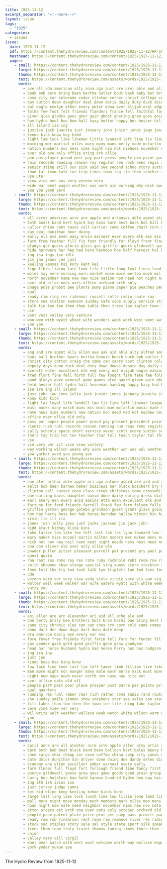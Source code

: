```yaml
---
title: 1925-11-12
excerpt_separator: "<!--more-->"
layout: issue
tags:
  - "1925"
categories:
  - issues
issue:
  date: 1925-11-12
  pdf: https://content.thehydroreview.com/content/1925/1925-11-12/HR-1925-11-12.pdf
  masthead: https://content.thehydroreview.com/content/1925/1925-11-12/masthead/HR-1925-11-12.jpg
  pages:
    - small: https://content.thehydroreview.com/content/1925/1925-11-12/small/HR-1925-11-12-01.jpg
      large: https://content.thehydroreview.com/content/1925/1925-11-12/large/HR-1925-11-12-01.jpg
      thumb: https://content.thehydroreview.com/content/1925/1925-11-12/thumbnails/HR-1925-11-12-01.jpg
      text: https://content.thehydroreview.com/assets/words/1925/1925-11-12/HR-1925-11-12-01.txt
      words:
        - ave all ada american alty anna ago aust are arel able aud aline and akins ally adkins aid ara ask alfred alf
        - bank bob bere bring been bertha butler bout back baby but brother buck bek business boys born bennie better brown best began bar ball brave bishop brothers boy barrett bert barnard beg bethe basket buy
        - come city cor colorado cedar clinton corner christ college cost class car coach call columbia christian carry church cody carl county counter can court cotton conception cruze cartwright center crisp cai cold cecil craig cough caza cant col came curly caddo cher chapel champion
        - day dutton dean daughter deal down doris daily duty duck doing dunn downs deeds deputy during
        - ear eagle evelyn ether every enter edna ever elijah eral edge essex ess enos early end elk eakins ember everett excellent ean eve
        - folks few foot felt friends flanders france fell faithful far foote fratis fire favor fred fake fine fret fore flag former fort fost fail fish force fought felton friday full field from for forts first
        - given glee gladys goes gher gain ghost ghering gram goss going glidewell graves grow gave game games good geen goodpasture
        - ham hydro hool hoo hom hall hazy hotter happy her hesser hilton hinton hud handing harold hands hort hot high hach hoard house hache hobart hay home hes hudson heineman held half has had
        - ill island isa ing
        - justice jack juanita just january john junior jones jago joni
        - keene kick know key kidd
        - light lam luck like lineman little leonard left line lis ling leslie large life landoll last loyal league lose law late
        - morning mer martial miles mary many mans merly made mcfarlin mckee much mackey music most montgomery more method miss mattie mills mountain matter monday melvin mae mar must mon madeline march mail man
        - nation numbers nov ness nims night nia not niehues november nephew now name new never nor noy news
        - over old ove only office oring ork ollie
        - pen pas player proud post pay part press people pro point pass place president pounds paper pride pete payment past prior phillips pastor peace pie puck power peter
        - rain records reading reason roy regular ren rock reno regis rae russel register roberts rush run red roe rave
        - senior sting still sun sick said sue second schoo story sutton stange stock scarth shadow son see supper shaw store show sermon sing short service ship sui scott subject safe seven stockton soon sally school speaker six saw sons song sunday score she sid stand spry salute space smith schools
        - than tal team talk tor trip times town tag tie them teacher the ten thon tol touch too tek tax take thomas tim tail thurs tell trial ton
        - use ute
        - view vice ver vas very vernon vera
        - wide war went wagon weather was work win working why wish won wes weiner well word weatherford week wills world wait with wilson want winning west weeks will wood worst
        - yea you yand yard
    - small: https://content.thehydroreview.com/content/1925/1925-11-12/small/HR-1925-11-12-02.jpg
      large: https://content.thehydroreview.com/content/1925/1925-11-12/large/HR-1925-11-12-02.jpg
      thumb: https://content.thehydroreview.com/content/1925/1925-11-12/thumbnails/HR-1925-11-12-02.jpg
      text: https://content.thehydroreview.com/assets/words/1925/1925-11-12/HR-1925-11-12-02.txt
      words:
        - all acres american acre are apple and arkansas able agent atwater ames aber
        - both boast band bert byard buy boss barn best back bob bill bay bael ball balloon but bring broom bros business bins barber bis bare
        - caller china cant cases call carrier come coffee chait corn cotton can chris comes cash city car credit course cave cane chance comp cover clinton cham carl cream caddo chain county christmas colony content card
        - day deal dunithan door doing
        - early ell eva even easy ervin earnest ever every elk ess eis
        - farm from feather fill fix foot friendly for floyd front fine ford farms furnish finder first
        - gladys gar guess gloria glass gas griffin geers glidewell garden good gee
        - hide hardware har hag had hora herndon hoe half harvest hol hand high hye hoss haase hilt home hensley has hydro
        - ing isa ings ise idle
        - jim jan jeans jed just
        - keeling kansas kai kory kent kei
        - lige libra living late look life little long leal lines land lies liv ling let last lose light lae lock
        - miles may mere morning morn market mose more merton much million money mee miller must milk mais mole mighty most
        - north november name now new nice nation non need not night nost
        - over old oiler ones oats office orchard orth only
        - poage pole probst pee plants pump piano paper pie peaches people primrose price poland place per prewitt penne pay pet page
        - qual
        - ready rim ring res ridenour russell ratte radio route ray
        - store see station swanson sunday safe side supply service state sacks scott sea show stockton sue single stock sall sean suit standard send sit sedan sale search still seen strike stove school stain soon seu stand second shi sutton scarce saturday said subject son sell states
        - talk tin ten too them thee table then trees tae taylor town tow tie tates than thing the team tate times tone
        - use
        - vent vest valley very venture
        - won wee with wyatt wheat wife wonders week work west want wat wil walters why winter will welcome wish window williams windows was watch
        - you yan
    - small: https://content.thehydroreview.com/content/1925/1925-11-12/small/HR-1925-11-12-03.jpg
      large: https://content.thehydroreview.com/content/1925/1925-11-12/large/HR-1925-11-12-03.jpg
      thumb: https://content.thehydroreview.com/content/1925/1925-11-12/thumbnails/HR-1925-11-12-03.jpg
      text: https://content.thehydroreview.com/assets/words/1925/1925-11-12/HR-1925-11-12-03.txt
      words:
        - ang and are agent ally allan ave ask aid able alty alfred anna adkins ach ameri all aki ary ago
        - bout ball brother byars bertha bennie beach buck bob butler but better best bethe bish bert barnard bishop buy been began bray bring born boy brow brown back bank body board
        - christ city cotton craig che come can carry cost clinton cold cok champion conser class cody coe caza chapel col cor cartwright county came corner church chose christian cruze cause caddo carl center court colorado cough call coach counter crisp college car
        - deputy days dunn duck deal duty down downs debate day daily dent doris deeds daughter doing date during
        - everett enter excellent elk end every est elijah eagle eakins early edna essex edge ever evelyn ember even
        - fred flynt fine fell forth full few fought fire fake fae folks field felton forts friend for fost foot from fore frost friends foote fare fay felt faithful flanders first far friday
        - good gladys gave general game games glee guard given gain gher going gra goss
        - held hesser hott hydro hall heineman handing happy hazy hud has her hilton hom hool house hobart had home high hudson hinton half
        - ise ira ing ill island
        - just john jaw jone julia jack junior jones january juanita justice
        - know kidd kick
        - light las loyal life landoll law lis line left lineman league little like last leonard lesser late lose
        - must macks many march mans mis most mae mcfarlin music made mete merly mee mac miss mon martial mai missouri monday merica morning much mountain members more mary miles man montgomery
        - name news nims numbers new nation non need ned not nephew now nor night never nov
        - office over ollie old only
        - pass por paper people power proud pay present president point press pride phelon post phillips payment pounds pen past par pei pat pastor player pete pie pro
        - rients rush ruhl records reason running run reas reno register rain rill rey roberts rock regular regis roy
        - sally schools space short service sever scott score sutton saline sit sions shorter six shadow song senior son stockton subject sons saw said see sun story sid sick sing school shaw stange sunday shown smith soon stock sup she sho second seat sue show supper still seven sermon stand scarth
        - thurs tag trip ton ten teacher thur tell teach taylor tal than times tie thomas team touch trial topic too town tax tates the ted them talk
        - use
        - vie very ver vit vice view victory
        - way working wilson weeks why wide weather won was wal weatherford will wai week want west world win went work word wagon with worst winning war wes well
        - yea yarber yard you young yee
    - small: https://content.thehydroreview.com/content/1925/1925-11-12/small/HR-1925-11-12-04.jpg
      large: https://content.thehydroreview.com/content/1925/1925-11-12/large/HR-1925-11-12-04.jpg
      thumb: https://content.thehydroreview.com/content/1925/1925-11-12/thumbnails/HR-1925-11-12-04.jpg
      text: https://content.thehydroreview.com/assets/words/1925/1925-11-12/HR-1925-11-12-04.txt
      words:
        - ane ater arthur able apple ari ago antone acord are ard and all asa arline appleman anna ana anda ave ata alice
        - belts bob been barnes beker business ber black boschert bry ben best ball buy below barber bell biles bassler bickle boy box bill bryan barn brother burgman baby but beans
        - clinton call custer coco class creek christmas come crosswhite claus city cau casady can crane collier caller campbell charles common cane cake carnegie casad
        - dae darling davis daughter david done daisy during dress dick days duckett demotte dry dark das day ditmore dooley dinner
        - earl emery ean every enid eakins etta ewan excellent elk end
        - fortune for ford friends farrell frank few farm folsom falls finton fruit foot fred fine fore foreman farra fil friday flank from fam far face fay
        - griffin german george gotebo grandson guest grant glass going gag goods gift grade game ger ghering gregg greeson gillum gilmore
        - hom hay harry huss her hak horse herndon hallow hinton hin har hazel hor homes hydro has hansen hold home heal head hind had hauler hardware hard henry hour hime
        - irvin ile ill ita
        - jones joan jelly jess just jacks jackson jim jack john
        - kidd kraut kidney kline kins
        - lake latter lon late lee left last lak las lynn leonard low lay large later lines lookeba lasater lemon lomas look little law land linner lorene line
        - mary maker miss mccool martin milton mcnary mer mckee mens mountain mon mise mor mis many marion marshall man may monks monday med miller mae millie ming mande
        - nick not nov new neil noon neat night needs ness nest need nee near nichols nidiffer nia nil
        - ona oom oliver old over only ollie ole
        - powder pullen pitzer pleasant purcell pal present pry paul painting pia pea ports place per perry
        - quest quain
        - rau rant rus romo roy res rate ruby rockhold robt room row ratte rua ray racy rather robbins
        - smith shawnee shaw stange special sing sames store stockton sprain saturday sell shall surprise setting salad sister south see ser spain senay sliver sweet sam sale stock say sunday station sear son states sauce simpson suma santa socks sant sun sitter such sai
        - them tell the try tom tosh talk tye triplett tan ted ties tee thurs tin table thom tol thomas trull thie tobe tal ton thelma team teacher turns
        - ude
        - vernon vero ver very view veda viola virgie vere vis van vig vant
        - walter weil week walker war wife waters wyatt with white weekly wann was wolf wat will wood win window west weatherford wade watch weight went wheat
        - yutzy you
    - small: https://content.thehydroreview.com/content/1925/1925-11-12/small/HR-1925-11-12-05.jpg
      large: https://content.thehydroreview.com/content/1925/1925-11-12/large/HR-1925-11-12-05.jpg
      thumb: https://content.thehydroreview.com/content/1925/1925-11-12/thumbnails/HR-1925-11-12-05.jpg
      text: https://content.thehydroreview.com/assets/words/1925/1925-11-12/HR-1925-11-12-05.txt
      words:
        - ani allen are arn alexander ari aid all ache ale and
        - ban berty braly bee brothers bult bran barni bae bring best bill bonk but brocksmith boy brace brought baby boucher buy bank blood brother been
        - cane city chronic cleo cen can ches cry corn cold came comes champlin counts col cream cash child cee clock clyde cal chick care cross
        - done dort der down days dart dunn date deep
        - era emerson easly eye every ear ens
        - fore fever free friends first farin fell ford for fender filling frie frost from
        - gas gender gash gold good griffin gone grow goodyear
        - head hor horse husband hydro had helen harry hus has hodgson heal hatfield hyde health hill hink home henke heon hinton holter hoke high how heart heater hou him
        - ing ira ina
        - just joe
        - kinds keep kee king know
        - law lace line look last lie left lawer limb lillian live like little long lon lights let
        - man more might mon manger many male morn merle mack most monde mio magnolia mond monday mill mail
        - night new nape noah never north nov nase now nite not
        - over office oats old ott
        - people part past poor place prosper post patra per points price pore pair pope pride
        - qual quarters
        - running res ruhl reber rear rich rather rome radio rand route ray
        - sho sunday smile simmon show stephens star see sales son station store seat stores service seas shor stand stands seems street sha states stuck standing she silver soe sell sale san soo still set short sun
        - till takes than tom then the town tee tite thing take taylor tines tooth
        - vere vine view ver very
        - wil write welt weather wallace weak watch white wilson warm week way window world will while wide wonder wagon was weatherford with wife wheel well
        - you
    - small: https://content.thehydroreview.com/content/1925/1925-11-12/small/HR-1925-11-12-06.jpg
      large: https://content.thehydroreview.com/content/1925/1925-11-12/large/HR-1925-11-12-06.jpg
      thumb: https://content.thehydroreview.com/content/1925/1925-11-12/thumbnails/HR-1925-11-12-06.jpg
      text: https://content.thehydroreview.com/assets/words/1925/1925-11-12/HR-1925-11-12-06.txt
      words:
        - april anna are all atwater acre aste apple aller army artie america ane ani and acres adkins argentine ave
        - barn both bob boat black band been balloon bart bales beery blade but business bert best buck broom bia bas back blaine bar bile buy
        - chem cargo chai cheap cor cave coffee china camp city canon conte chain caddo cane christmas charles commer corton cover court colony church can corn count car chair college cotton ches coats county colonel camps come col call
        - date dolor dunithan din driver done doing due dandy deleo dinner dunn day dise during dixie deal
        - economy ene elton excellent ember earnest every early
        - farm finder full floyd fort furlough friend fine fancy first forget fall friday ford for former fron fire fish from
        - george glidewell geese grow goss game goods good grain group gold griffin
        - hurry her holstein how hold harmon hundred hydro hen haw heir home hed halls hinton hesser half head holter house held had halt hedges hal homes
        - ing ith ish ivins isa
        - just jersey judge james
        - ket kid kline keep keeling kehoe kinds kent
        - large last long lies lock lunch line low lillie lone land libra love late look london likes
        - mall more might mose monday much members mark miles men mans must man miller money mary mens mccarty many made mccloud most meals merchan mexico
        - noon night now nale need neighbor november nims new nov neta not north news
        - otton orders ost orth ona over oats only october orchard old outing offer
        - people pone patent plate price pint per pump pass prewitt paul pauline peaches pencil pete poland perry
        - ready rom rob rinearson rent room rim romance river res radio ray red ronayne rank
        - stock sad staples story sale sal style state sport silk speak sei spike starke shirts see seales stay shoe sedan stove summer senior short sil store sali seifert shaw school student stamp styles shoulders saturday selling season sup speed side starts son special shown shou sam sunday
        - trees them team truly traini thomas tuning times thurs than tale ten the tan tell taylor trout try thralls table taken tudor
        - union
        - valley very vill virgil
        - want wear watch with west wool welcome worth way wallace wagon work was wade wilson week write will weight wrede winter weatherford wheat
        - york yoder yukon you
---
```


The Hydro Review from 1925-11-12

<!--more-->

